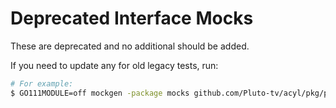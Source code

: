 # Deprecated Interface Mocks

These are deprecated and no additional should be added.

If you need to update any for old legacy tests, run:

```bash
# For example:
$ GO111MODULE=off mockgen -package mocks github.com/Pluto-tv/acyl/pkg/persistence DataLayer > ./mock_datalayer.go
```
